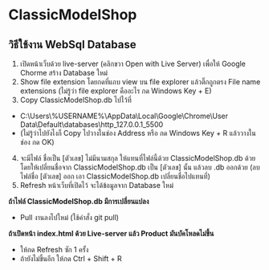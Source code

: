 # ClassicModelShop

## วิธีใช้งาน WebSql Database
1. เปิดหน้าเว็บด้วย live-server (คลิกขวา Open with Live Server) เพื่อให้ Google Chorme สร้าง Database ใหม่
2. Show file extension โดยกดที่แถบ view บน file explorer แล้วติ๊กถูกตรง File name extensions 
(ไม่รู้ว่า file explorer คืออะไร กด Windows Key + E)
3. Copy ClassicModelShop.db ไปไว้ที่ 
- C:\Users\\%USERNAME%\AppData\Local\Google\Chrome\User Data\Default\databases\http_127.0.0.1_5500
- (ไม่รู้ว่าไปยังไงก็ Copy ไปวางในช่อง Address หรือ กด Windows Key + R แล้ววางในช่อง กด OK)
4. จะมีไฟล์ ชื่อเป็น [ตัวเลข] ไม่มีนามสกุล ให้แทนที่ไฟล์นี้ด้วย ClassicModelShop.db ด้วยโดยให้เปลี่ยนชื่อจาก ClassicModelShop.db เป็น [ตัวเลข] นั้น แล้วลบ .db ออกด้วย (ลบไฟล์ชื่อ [ตัวเลข] ออก เอา ClassicModelShop.db เปลี่ยนชื่อไปแทนที่)
5. Refresh หน้าเว็บที่เปิดไว้ จะได้ข้อมูลจาก Database ใหม่

**ถ้าไฟล์ ClassicModelShop.db มีการเปลี่ยนแปลง**
- Pull งานลงไปใหม่ (ใช้คำสั่ง git pull)

**ถ้าเปิดหน้า index.html ด้วย Live-server แล้ว Product มันบัคโหลดไม่ขึ้น** 
- ให้กด Refresh ซัก 1 ครั้ง 
- ถ้ายังไม่ขึ้นอีก ให้กด Ctrl + Shift + R